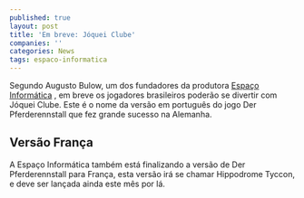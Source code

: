 ```yaml
---
published: true
layout: post
title: 'Em breve: Jóquei Clube'
companies: ''
categories: News
tags: espaco-informatica
---
```

Segundo Augusto Bulow, um dos fundadores da produtora <a href="http://www.espacoinf.com/" target="_blank">Espaço Informática</a>
, em breve os jogadores brasileiros poderão se divertir com Jóquei Clube. Este é o nome da versão em português do jogo Der Pferderennstall que fez grande sucesso na Alemanha.

## Versão França
A Espaço Informática também está finalizando a versão de Der Pferderennstall para França, esta versão irá se chamar Hippodrome Tyccon, e deve ser lançada ainda este mês por lá.
